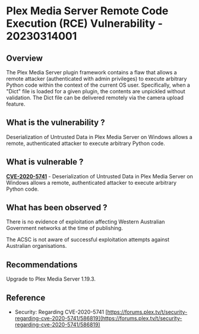 # Plex Media Server Remote Code Execution (RCE) Vulnerability - 20230314001

## Overview

The Plex Media Server plugin framework contains a flaw that allows a remote attacker (authenticated with admin privileges) to execute arbitrary Python code within the context of the current OS user. Specifically, when a "Dict" file is loaded for a given plugin, the contents are unpickled without validation. The Dict file can be delivered remotely via the camera upload feature.

## What is the vulnerability ?

Deserialization of Untrusted Data in Plex Media Server on Windows allows a remote, authenticated attacker to execute arbitrary Python code.

## What is vulnerable ?

**[CVE-2020-5741](https://nvd.nist.gov/vuln/detail/CVE-2020-7531)** - Deserialization of Untrusted Data in Plex Media Server on Windows allows a remote, authenticated attacker to execute arbitrary Python code.

## What has been observed ?

There is no evidence of exploitation affecting Western Australian Government networks at the time of publishing.

The ACSC is not aware of successful exploitation attempts against Australian organisations.

## Recommendations

Upgrade to Plex Media Server 1.19.3.

## Reference

- Security: Regarding CVE-2020-5741 [https://forums.plex.tv/t/security-regarding-cve-2020-5741/586819](https://forums.plex.tv/t/security-regarding-cve-2020-5741/586819)
